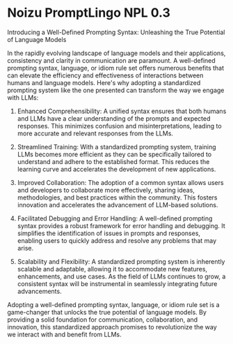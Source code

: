 Noizu PromptLingo NPL 0.3 
===============================

Introducing a Well-Defined Prompting Syntax: Unleashing the True Potential of Language Models

In the rapidly evolving landscape of language models and their applications, consistency and clarity in communication are paramount. A well-defined prompting syntax, language, or idiom rule set offers numerous benefits that can elevate the efficiency and effectiveness of interactions between humans and language models. Here's why adopting a standardized prompting system like the one presented can transform the way we engage with LLMs:

1. Enhanced Comprehensibility: A unified syntax ensures that both humans and LLMs have a clear understanding of the prompts and expected responses. This minimizes confusion and misinterpretations, leading to more accurate and relevant responses from the LLMs.

2. Streamlined Training: With a standardized prompting system, training LLMs becomes more efficient as they can be specifically tailored to understand and adhere to the established format. This reduces the learning curve and accelerates the development of new applications.

3. Improved Collaboration: The adoption of a common syntax allows users and developers to collaborate more effectively, sharing ideas, methodologies, and best practices within the community. This fosters innovation and accelerates the advancement of LLM-based solutions.

4. Facilitated Debugging and Error Handling: A well-defined prompting syntax provides a robust framework for error handling and debugging. It simplifies the identification of issues in prompts and responses, enabling users to quickly address and resolve any problems that may arise.

5. Scalability and Flexibility: A standardized prompting system is inherently scalable and adaptable, allowing it to accommodate new features, enhancements, and use cases. As the field of LLMs continues to grow, a consistent syntax will be instrumental in seamlessly integrating future advancements.

Adopting a well-defined prompting syntax, language, or idiom rule set is a game-changer that unlocks the true potential of language models. By providing a solid foundation for communication, collaboration, and innovation, this standardized approach promises to revolutionize the way we interact with and benefit from LLMs.
